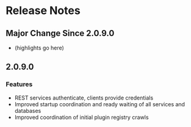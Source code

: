 # Release Notes

## Major Change Since 2.0.9.0

*   (highlights go here)

## 2.0.9.0

### Features

*   REST services authenticate, clients provide credentials
*   Improved startup coordination and ready waiting of all services and databases
*   Improved coordination of initial plugin registry crawls
